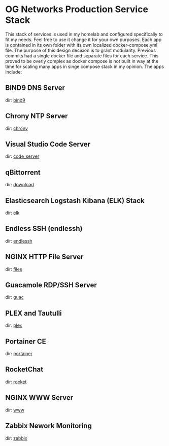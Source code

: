 # OG Networks Production Service Stack
This stack of services is used in my homelab and configured specifically to fit my needs. Feel free to use it change it for your own purposes. Each app is contained in its own folder with its own localized docker-compose.yml file. The purpose of this design decision is to grant modularity. Previous commits had a single docker file and separate files for each service. This proved to be overly complex as docker compose is not built in way at the time for scaling many apps in singe compose stack in my opinion. The apps include:

## BIND9 DNS Server
dir: [bind9](bind9)

## Chrony NTP Server
dir: [chrony](chrony)

## Visual Studio Code Server
dir: [code_server](code_server)

## qBittorrent
dir: [download](download)

## Elasticsearch Logstash Kibana (ELK) Stack
dir: [elk](elk)

## Endless SSH (endlessh)
dir: [endlessh](endlessh)

## NGINX HTTP File Server
dir: [files](download)

## Guacamole RDP/SSH Server
dir: [guac](guac)

## PLEX and Tautulli
dir: [plex](plex)

## Portainer CE
dir: [portainer](portainer)

## RocketChat
dir: [rocket](rocket)

## NGINX WWW Server
dir: [www](www)

## Zabbix Nework Monitoring
dir: [zabbix](zabbix)
